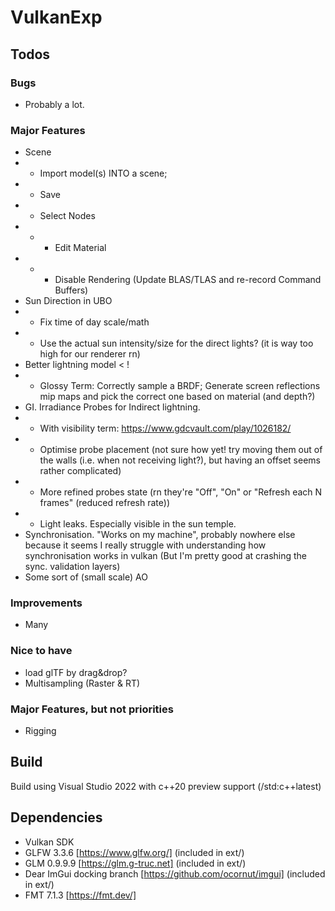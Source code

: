 # VulkanExp

## Todos

### Bugs
  - Probably a lot.

### Major Features
 - Scene
 - - Import model(s) INTO a scene;
 - - Save
 - - Select Nodes
 - - - Edit Material
 - - - Disable Rendering (Update BLAS/TLAS and re-record Command Buffers)
 - Sun Direction in UBO
 - - Fix time of day scale/math
 - - Use the actual sun intensity/size for the direct lights? (it is way too high for our renderer rn)
 - Better lightning model < !
 - - Glossy Term: Correctly sample a BRDF; Generate screen reflections mip maps and pick the correct one based on material (and depth?)
 - GI. Irradiance Probes for Indirect lightning.
 - - With visibility term: https://www.gdcvault.com/play/1026182/
 - - Optimise probe placement (not sure how yet! try moving them out of the walls (i.e. when not receiving light?), but having an offset seems rather complicated)
 - - More refined probes state (rn they're "Off", "On" or "Refresh each N frames" (reduced refresh rate))
 - - Light leaks. Especially visible in the sun temple.
 - Synchronisation. "Works on my machine", probably nowhere else because it seems I really struggle with understanding how synchronisation works in vulkan (But I'm pretty good at crashing the sync. validation layers)
 - Some sort of (small scale) AO
 
### Improvements 
- Many

### Nice to have
 - load glTF by drag&drop?
 - Multisampling (Raster & RT)

### Major Features, but not priorities
 - Rigging

## Build

Build using Visual Studio 2022 with c++20 preview support (/std:c++latest)

## Dependencies

 - Vulkan SDK
 - GLFW 3.3.6 [https://www.glfw.org/] (included in ext/)
 - GLM 0.9.9.9 [https://glm.g-truc.net] (included in ext/)
 - Dear ImGui docking branch [https://github.com/ocornut/imgui] (included in ext/)
 - FMT 7.1.3 [https://fmt.dev/]